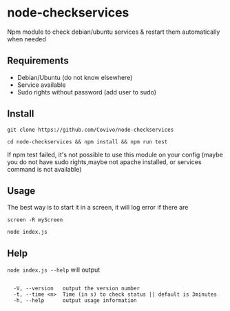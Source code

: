 # node-checkservices
Npm module to check debian/ubuntu services  &amp; restart them automatically when needed


## Requirements


-  Debian/Ubuntu (do not know elsewhere)
-  Service available
-  Sudo rights without password (add user to sudo)


## Install


`git clone https://github.com/Covivo/node-checkservices`

`cd node-checkservices && npm install && npm run test`

If npm test failed, it's not possible to use this module on your config (maybe you do not have sudo rights,maybe not apache installed, or services command is not available)


## Usage


The best way is to start it in a screen, it will log error if there are


`screen -R myScreen `

`node index.js`

## Help


`node index.js --help` will output

  ```Options:

    -V, --version   output the version number
    -t, --time <n>  Time (in s) to check status || default is 3minutes
    -h, --help      output usage information
  ```
